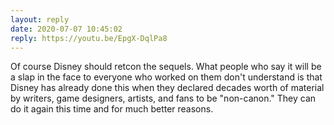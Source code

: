 ```yaml
---
layout: reply
date: 2020-07-07 10:45:02
reply: https://youtu.be/EpgX-DqlPa8
---
```


Of course Disney should retcon the sequels. What people who say it will be a slap in the face to everyone who worked on them don't understand is that Disney has already done this when they declared decades worth of material by writers, game designers, artists, and fans to be "non-canon." They can do it again this time and for much better reasons.
